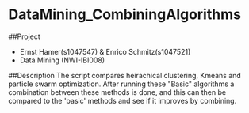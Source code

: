 # DataMining_CombiningAlgorithms

##Project
* Ernst Hamer(s1047547) & Enrico Schmitz(s1047521)
* Data Mining (NWI-IBI008)

##Description
The script compares heirachical clustering, Kmeans and particle swarm optimization. 
After running these "Basic" algorithms a combination between these methods is done, and this can then be compared to the 'basic' methods and see if it improves by combining.
